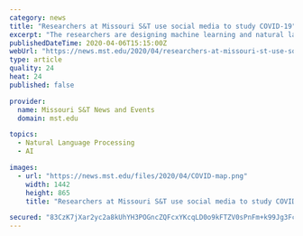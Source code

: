 ```yaml
---
category: news
title: "Researchers at Missouri S&T use social media to study COVID-19"
excerpt: "The researchers are designing machine learning and natural language processing techniques for the study. They say the project is distinctive in that it measures topics of concern, subjectivity, social distancing and public sentiment rather than predicting the spread of infection. “We can see how people are reacting to news and officials ..."
publishedDateTime: 2020-04-06T15:15:00Z
webUrl: "https://news.mst.edu/2020/04/researchers-at-missouri-st-use-social-media-to-study-covid-19/"
type: article
quality: 24
heat: 24
published: false

provider:
  name: Missouri S&T News and Events
  domain: mst.edu

topics:
  - Natural Language Processing
  - AI

images:
  - url: "https://news.mst.edu/files/2020/04/COVID-map.png"
    width: 1442
    height: 865
    title: "Researchers at Missouri S&T use social media to study COVID-19"

secured: "83CzK7jXar2yc2a8kUhYH3POGncZQFcxYKcqLD0o9kFTZV0sPnFm+k99Jg3FcV/WKTwEjuGDznOtkRsxcAMYbQo2iuEO7xTDAtK06smIebA8n7j5C83JiZ1JVGVdu2Sa/VosgsC6mlXSpJEiT6GjSINkcrVcGqK9uaqOVVpNvMgbElQYvmFbImidCql/UDMAGGF2WXZQOZZTFoehXMLbmZGOj/yBT/jr9AJTn4ZacGngfJmepY87uq1ZgMnPXK4uXc7OxuG7+GEBa6WterpEXOv9nDPs6c84aXTd2S+X81mkOX+UrJlHh0PDCRnNWENd;O57mnIeoaxsD2ESI4hup1g=="
---
```


